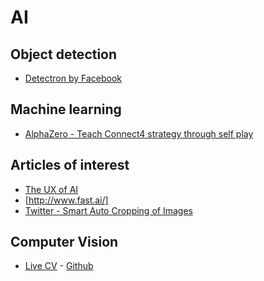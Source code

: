 # AI

## Object detection

+ [Detectron by Facebook](https://hackernoon.com/how-to-use-detectron-facebooks-free-platform-for-object-detection-9d41e170bbcb)

## Machine learning

+ [AlphaZero - Teach Connect4
strategy through self play](https://medium.com/applied-data-science/how-to-build-your-own-alphazero-ai-using-python-and-keras-7f664945c188)

## Articles of interest
+ [The UX of AI](https://design.google/library/ux-ai/)
+ [http://www.fast.ai/]
+ [Twitter - Smart Auto Cropping of Images](https://blog.twitter.com/engineering/en_us/topics/infrastructure/2018/Smart-Auto-Cropping-of-Images.html)

## Computer Vision

+ [Live CV](http://livecv.dinusv.com/documentation/) - [Github](https://github.com/livecv/livecv)

##
